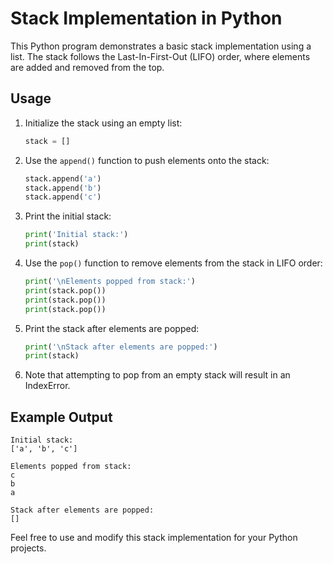 # Stack Implementation in Python

This Python program demonstrates a basic stack implementation using a list. The stack follows the Last-In-First-Out (LIFO) order, where elements are added and removed from the top.

## Usage

1. Initialize the stack using an empty list:
    ```python
    stack = []
    ```

2. Use the `append()` function to push elements onto the stack:
    ```python
    stack.append('a')
    stack.append('b')
    stack.append('c')
    ```

3. Print the initial stack:
    ```python
    print('Initial stack:')
    print(stack)
    ```

4. Use the `pop()` function to remove elements from the stack in LIFO order:
    ```python
    print('\nElements popped from stack:')
    print(stack.pop())
    print(stack.pop())
    print(stack.pop())
    ```

5. Print the stack after elements are popped:
    ```python
    print('\nStack after elements are popped:')
    print(stack)
    ```

6. Note that attempting to pop from an empty stack will result in an IndexError.

## Example Output

```
Initial stack:
['a', 'b', 'c']

Elements popped from stack:
c
b
a

Stack after elements are popped:
[]
```

Feel free to use and modify this stack implementation for your Python projects.